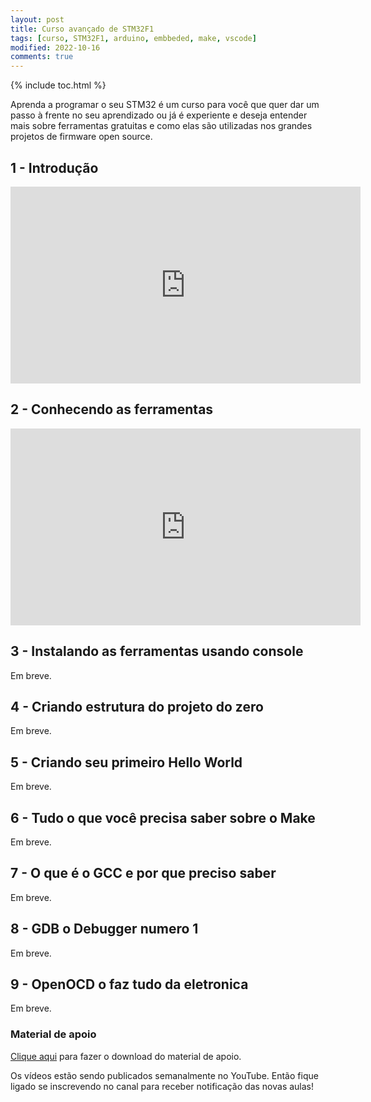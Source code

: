 ```yaml
---
layout: post
title: Curso avançado de STM32F1
tags: [curso, STM32F1, arduino, embbeded, make, vscode]
modified: 2022-10-16
comments: true
---
```

{% include toc.html %}

Aprenda a programar o seu STM32 é um curso para você que quer dar um passo à frente no seu aprendizado ou já é experiente e deseja entender mais sobre ferramentas gratuitas e como elas são utilizadas nos grandes projetos de firmware open source.


## 1  - Introdução


<iframe width="560" height="315" src="https://www.youtube.com/embed/EBRhNbFfEUM" title="YouTube video player" frameborder="0" allow="accelerometer; autoplay; clipboard-write; encrypted-media; gyroscope; picture-in-picture" allowfullscreen></iframe>

## 2  - Conhecendo as ferramentas

<iframe width="560" height="315" src="https://www.youtube.com/embed/sly3cELme8c" title="YouTube video player" frameborder="0" allow="accelerometer; autoplay; clipboard-write; encrypted-media; gyroscope; picture-in-picture" allowfullscreen></iframe>

## 3 - Instalando as ferramentas usando console

Em breve.

## 4 - Criando estrutura do projeto do zero

Em breve.

## 5 - Criando seu primeiro Hello World

Em breve.

## 6 - Tudo o que você precisa saber sobre o Make

Em breve.

## 7 - O que é o GCC e por que preciso saber 

Em breve.

## 8 - GDB o Debugger numero 1

Em breve.

## 9 - OpenOCD o faz tudo da eletronica

Em breve.

### Material de apoio

[Clique aqui](/stm32-material.zip) para fazer o download do material de apoio.

Os vídeos estão sendo publicados semanalmente no YouTube. Então fique ligado se inscrevendo no canal para receber notificação das novas aulas!


